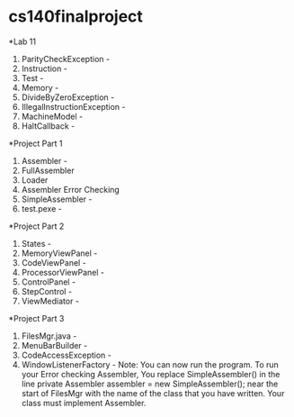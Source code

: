 # cs140finalproject

*Lab 11 

1. ParityCheckException -
2. Instruction -
3. Test -
4. Memory -
5. DivideByZeroException -
6. IllegalInstructionException -
7. MachineModel -
8. HaltCallback -

*Project Part 1 

1. Assembler -
2. FullAssembler 
3. Loader
4. Assembler Error Checking 
5. SimpleAssembler -
6. test.pexe -

*Project Part 2

1. States -
2. MemoryViewPanel -
3. CodeViewPanel -
4. ProcessorViewPanel -
5. ControlPanel -
6. StepControl -
7. ViewMediator -

*Project Part 3 

1. FilesMgr.java -
2. MenuBarBuilder -
3. CodeAccessException -
4. WindowListenerFactory -
Note: You can now run the program. To run your Error checking Assembler, You replace SimpleAssembler() in the line private Assembler assembler = new SimpleAssembler(); near the start of FilesMgr with the name of the class that you have written. Your class must implement Assembler.

